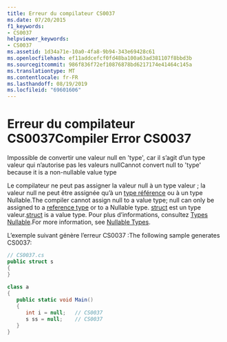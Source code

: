 ```yaml
---
title: Erreur du compilateur CS0037
ms.date: 07/20/2015
f1_keywords:
- CS0037
helpviewer_keywords:
- CS0037
ms.assetid: 1d34a71e-10a0-4fa8-9b94-343e69428c61
ms.openlocfilehash: ef11addcefcf0fd48ba100a63ad381107f8bbd3b
ms.sourcegitcommit: 986f836f72ef10876878bd6217174e41464c145a
ms.translationtype: MT
ms.contentlocale: fr-FR
ms.lasthandoff: 08/19/2019
ms.locfileid: "69601606"
---
```

# <a name="compiler-error-cs0037"></a><span data-ttu-id="fda93-102">Erreur du compilateur CS0037</span><span class="sxs-lookup"><span data-stu-id="fda93-102">Compiler Error CS0037</span></span>
<span data-ttu-id="fda93-103">Impossible de convertir une valeur null en 'type', car il s’agit d’un type valeur qui n’autorise pas les valeurs null</span><span class="sxs-lookup"><span data-stu-id="fda93-103">Cannot convert null to 'type' because it is a non-nullable value type</span></span>  
  
 <span data-ttu-id="fda93-104">Le compilateur ne peut pas assigner la valeur null à un type valeur ; la valeur null ne peut être assignée qu’à un [type référence](../language-reference/keywords/reference-types.md) ou à un type Nullable.</span><span class="sxs-lookup"><span data-stu-id="fda93-104">The compiler cannot assign null to a value type; null can only be assigned to a [reference type](../language-reference/keywords/reference-types.md) or to a Nullable type.</span></span> <span data-ttu-id="fda93-105">[struct](../language-reference/keywords/struct.md) est un type valeur.</span><span class="sxs-lookup"><span data-stu-id="fda93-105">[struct](../language-reference/keywords/struct.md) is a value type.</span></span> <span data-ttu-id="fda93-106">Pour plus d’informations, consultez [Types Nullable](../programming-guide/nullable-types/index.md).</span><span class="sxs-lookup"><span data-stu-id="fda93-106">For more information, see [Nullable Types](../programming-guide/nullable-types/index.md).</span></span>  
  
 <span data-ttu-id="fda93-107">L’exemple suivant génère l’erreur CS0037 :</span><span class="sxs-lookup"><span data-stu-id="fda93-107">The following sample generates CS0037:</span></span>  
  
```csharp  
// CS0037.cs  
public struct s  
{  
}  
  
class a  
{  
   public static void Main()  
   {  
      int i = null;   // CS0037  
      s ss = null;    // CS0037  
   }  
}  
```
